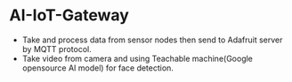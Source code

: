 # AI-IoT-Gateway

- Take and process data from sensor nodes then send to Adafruit server by MQTT protocol.
- Take video from camera and using Teachable machine(Google opensource AI model) for face detection.
